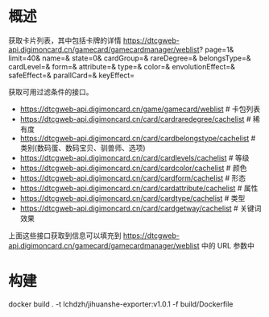 # 概述

获取卡片列表，其中包括卡牌的详情
https://dtcgweb-api.digimoncard.cn/gamecard/gamecardmanager/weblist?
page=1&
limit=40&
name=&
state=0&
cardGroup=&
rareDegree=&
belongsType=&
cardLevel=&
form=&
attribute=&
type=&
color=&
envolutionEffect=&
safeEffect=&
parallCard=&
keyEffect=

获取可用过滤条件的接口。

- https://dtcgweb-api.digimoncard.cn/game/gamecard/weblist # 卡包列表
- https://dtcgweb-api.digimoncard.cn/card/cardraredegree/cachelist # 稀有度
- https://dtcgweb-api.digimoncard.cn/card/cardbelongstype/cachelist # 类别(数码蛋、数码宝贝、驯兽师、选项)
- https://dtcgweb-api.digimoncard.cn/card/cardlevels/cachelist # 等级
- https://dtcgweb-api.digimoncard.cn/card/cardcolor/cachelist # 颜色
- https://dtcgweb-api.digimoncard.cn/card/cardform/cachelist # 形态
- https://dtcgweb-api.digimoncard.cn/card/cardattribute/cachelist # 属性
- https://dtcgweb-api.digimoncard.cn/card/cardtype/cachelist # 类型
- https://dtcgweb-api.digimoncard.cn/card/cardgetway/cachelist # 关键词效果

上面这些接口获取到信息可以填充到 https://dtcgweb-api.digimoncard.cn/gamecard/gamecardmanager/weblist 中的 URL 参数中

# 构建

docker build . -t lchdzh/jihuanshe-exporter:v1.0.1 -f build/Dockerfile
